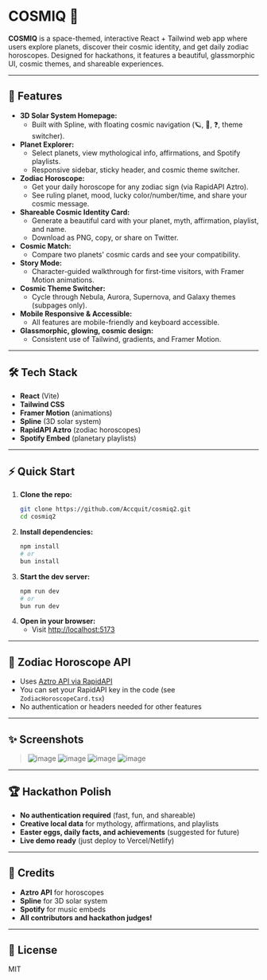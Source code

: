 # COSMIQ 🌌

**COSMIQ** is a space-themed, interactive React + Tailwind web app where users explore planets, discover their cosmic identity, and get daily zodiac horoscopes. Designed for hackathons, it features a beautiful, glassmorphic UI, cosmic themes, and shareable experiences.

---

## 🚀 Features

- **3D Solar System Homepage:**
  - Built with Spline, with floating cosmic navigation (🪐, 🔮, ❓, theme switcher).
- **Planet Explorer:**
  - Select planets, view mythological info, affirmations, and Spotify playlists.
  - Responsive sidebar, sticky header, and cosmic theme switcher.
- **Zodiac Horoscope:**
  - Get your daily horoscope for any zodiac sign (via RapidAPI Aztro).
  - See ruling planet, mood, lucky color/number/time, and share your cosmic message.
- **Shareable Cosmic Identity Card:**
  - Generate a beautiful card with your planet, myth, affirmation, playlist, and name.
  - Download as PNG, copy, or share on Twitter.
- **Cosmic Match:**
  - Compare two planets' cosmic cards and see your compatibility.
- **Story Mode:**
  - Character-guided walkthrough for first-time visitors, with Framer Motion animations.
- **Cosmic Theme Switcher:**
  - Cycle through Nebula, Aurora, Supernova, and Galaxy themes (subpages only).
- **Mobile Responsive & Accessible:**
  - All features are mobile-friendly and keyboard accessible.
- **Glassmorphic, glowing, cosmic design:**
  - Consistent use of Tailwind, gradients, and Framer Motion.

---

## 🛠️ Tech Stack

- **React** (Vite)
- **Tailwind CSS**
- **Framer Motion** (animations)
- **Spline** (3D solar system)
- **RapidAPI Aztro** (zodiac horoscopes)
- **Spotify Embed** (planetary playlists)

---

## ⚡ Quick Start

1. **Clone the repo:**
   ```bash
   git clone https://github.com/Accquit/cosmiq2.git
   cd cosmiq2
   ```
2. **Install dependencies:**
   ```bash
   npm install
   # or
   bun install
   ```
3. **Start the dev server:**
   ```bash
   npm run dev
   # or
   bun run dev
   ```
4. **Open in your browser:**
   - Visit [http://localhost:5173](http://localhost:5173)

---

## 🔮 Zodiac Horoscope API
- Uses [Aztro API via RapidAPI](https://rapidapi.com/sameer.kumar/api/aztro)
- You can set your RapidAPI key in the code (see `ZodiacHoroscopeCard.tsx`)
- No authentication or headers needed for other features

---

## ✨ Screenshots

> ![image](https://github.com/user-attachments/assets/4843eb77-da71-484a-8a4a-247aa717bfdc)
> ![image](https://github.com/user-attachments/assets/5997bfda-6710-43a3-867c-0650ea9bc160)
> ![image](https://github.com/user-attachments/assets/47985da0-066c-4600-99dc-ac4d189c6e80)
> ![image](https://github.com/user-attachments/assets/e200a494-962a-4780-ba54-bb2a1c7f45a7)





---

## 🏆 Hackathon Polish
- **No authentication required** (fast, fun, and shareable)
- **Creative local data** for mythology, affirmations, and playlists
- **Easter eggs, daily facts, and achievements** (suggested for future)
- **Live demo ready** (just deploy to Vercel/Netlify)

---

## 🙏 Credits
- **Aztro API** for horoscopes
- **Spline** for 3D solar system
- **Spotify** for music embeds
- **All contributors and hackathon judges!**

---

## 📄 License
MIT 
